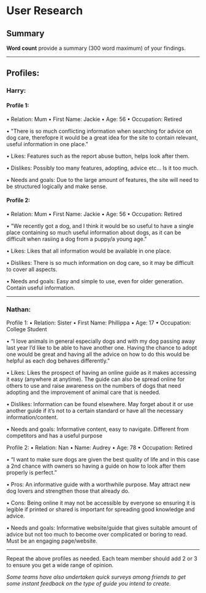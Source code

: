 # User Research

## Summary

**Word count** provide a summary (300 word maximum) of your findings.

---

## Profiles:
### Harry:
#### Profile 1:
•	Relation: Mum
•	First Name: Jackie
•	Age: 56
•	Occupation: Retired

•	"There is so much conflicting information when searching for advice on dog care, therefopre it would be a great idea for the site to contain relevant, useful information in one place."

• Likes: Features such as the report abuse button, helps look after them.

• Dislikes: Possibly too many features, adopting, advice etc... Is it too much.

• Needs and goals: Due to the large amount of features, the site will need to be structured logically and make sense.


#### Profile 2:
•	Relation: Mum
•	First Name: Jackie
•	Age: 56
•	Occupation: Retired

•	"We recently got a dog, and I think it would be so useful to have a single place containing so much useful information about dogs, as it can be difficult when rasiing a dog from a puppy/a young age."

•	Likes: Likes that all information would be available in one place.

•	Dislikes: There is so much information on dog care, so it may be difficult to cover all aspects.

•	Needs and goals: Easy and simple to use, even for older generation. Contain useful information.

---

### Nathan:
Profile 1:
•	Relation: Sister
•	First Name: Phillippa
•	Age: 17
•	Occupation: College Student

•	“I love animals in general especially dogs and with my dog passing away last year I’d like to be able to have another one. Having the chance to adopt one would be great and having all the advice on how to do this would be helpful as each dog behaves differently."

•	Likes: Likes the prospect of having an online guide as it makes accessing it easy (anywhere at anytime). The guide can also be spread online for others to use and raise awareness on the numbers of dogs that need adopting and the improvement of animal care that is needed.

•	Dislikes: Information can be found elsewhere. May forget about it or use another guide if it’s not to a certain standard or have all the necessary information/content.

•	Needs and goals: Informative content, easy to navigate. Different from competitors and has a useful purpose


Profile 2:
•	Relation: Nan
•	Name: Audrey
•	Age: 78
•	Occupation: Retired

•	“I want to make sure dogs are given the best quality of life and in this case a 2nd chance with owners so having a guide on how to look after them properly is perfect.”

•	Pros: An informative guide with a worthwhile purpose. May attract new dog lovers and strengthen those that already do.

•	Cons: Being online it may not be accessible by everyone so ensuring it is legible if printed or shared is important for spreading good knowledge and advice.

•	Needs and goals: Informative website/guide that gives suitable amount of advice but not too much to become over complicated or boring to read. Must be an engaging page/website.





---

<!--This can be deleted prior to submission -->

Repeat the above profiles as needed. Each team member should add 2 or 3 to ensure you get a wide range of opinion.

_Some teams have also undertaken quick surveys among friends to get some instant feedback on the type of guide you intend to create_.
